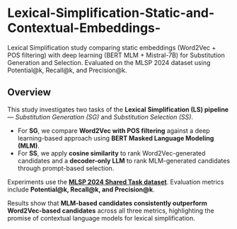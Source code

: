 # Lexical-Simplification-Static-and-Contextual-Embeddings-
Lexical Simplification study comparing static embeddings (Word2Vec + POS filtering) with deep learning (BERT MLM + Mistral-7B) for Substitution Generation and Selection. Evaluated on the MLSP 2024 dataset using Potential@k, Recall@k, and Precision@k.
## Overview

This study investigates two tasks of the **Lexical Simplification (LS) pipeline** — *Substitution Generation (SG)* and *Substitution Selection (SS)*.  

- For **SG**, we compare **Word2Vec with POS filtering** against a deep learning-based approach using **BERT Masked Language Modeling (MLM)**.  
- For **SS**, we apply **cosine similarity** to rank Word2Vec-generated candidates and a **decoder-only LLM** to rank MLM-generated candidates through prompt-based selection.  

Experiments use the **[MLSP 2024 Shared Task dataset](https://huggingface.co/datasets/MLSP2024/MLSP2024)**. Evaluation metrics include **Potential@k, Recall@k, and Precision@k**.  

Results show that **MLM-based candidates consistently outperform Word2Vec-based candidates** across all three metrics, highlighting the promise of contextual language models for lexical simplification.
